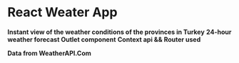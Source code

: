 # React Weater App
**Instant view of the weather conditions of the provinces in Turkey**
**24-hour weather forecast Outlet component**
**Context api && Router used**

**Data from WeatherAPI.Com**



